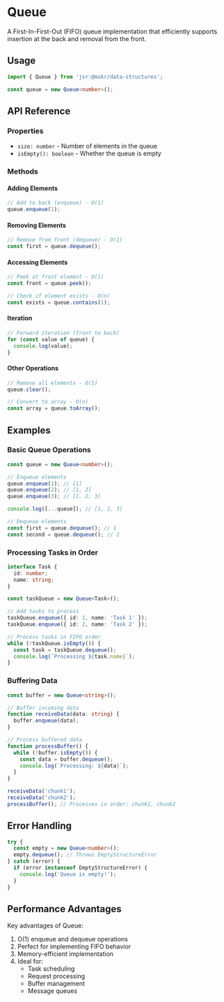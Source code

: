 # Queue

A First-In-First-Out (FIFO) queue implementation that efficiently supports insertion at the back and removal from the front.

## Usage

```typescript
import { Queue } from 'jsr:@mskr/data-structures';

const queue = new Queue<number>();
```

## API Reference

### Properties

- `size: number` - Number of elements in the queue
- `isEmpty(): boolean` - Whether the queue is empty

### Methods

#### Adding Elements

```typescript
// Add to back (enqueue) - O(1)
queue.enqueue(1);
```

#### Removing Elements

```typescript
// Remove from front (dequeue) - O(1)
const first = queue.dequeue();
```

#### Accessing Elements

```typescript
// Peek at front element - O(1)
const front = queue.peek();

// Check if element exists - O(n)
const exists = queue.contains(1);
```

#### Iteration

```typescript
// Forward iteration (front to back)
for (const value of queue) {
  console.log(value);
}
```

#### Other Operations

```typescript
// Remove all elements - O(1)
queue.clear();

// Convert to array - O(n)
const array = queue.toArray();
```

## Examples

### Basic Queue Operations

```typescript
const queue = new Queue<number>();

// Enqueue elements
queue.enqueue(1); // [1]
queue.enqueue(2); // [1, 2]
queue.enqueue(3); // [1, 2, 3]

console.log([...queue]); // [1, 2, 3]

// Dequeue elements
const first = queue.dequeue(); // 1
const second = queue.dequeue(); // 2
```

### Processing Tasks in Order

```typescript
interface Task {
  id: number;
  name: string;
}

const taskQueue = new Queue<Task>();

// Add tasks to process
taskQueue.enqueue({ id: 1, name: 'Task 1' });
taskQueue.enqueue({ id: 2, name: 'Task 2' });

// Process tasks in FIFO order
while (!taskQueue.isEmpty()) {
  const task = taskQueue.dequeue();
  console.log(`Processing ${task.name}`);
}
```

### Buffering Data

```typescript
const buffer = new Queue<string>();

// Buffer incoming data
function receiveData(data: string) {
  buffer.enqueue(data);
}

// Process buffered data
function processBuffer() {
  while (!buffer.isEmpty()) {
    const data = buffer.dequeue();
    console.log(`Processing: ${data}`);
  }
}

receiveData('chunk1');
receiveData('chunk2');
processBuffer(); // Processes in order: chunk1, chunk2
```

## Error Handling

```typescript
try {
  const empty = new Queue<number>();
  empty.dequeue(); // Throws EmptyStructureError
} catch (error) {
  if (error instanceof EmptyStructureError) {
    console.log('Queue is empty!');
  }
}
```

## Performance Advantages

Key advantages of Queue:

1. O(1) enqueue and dequeue operations
2. Perfect for implementing FIFO behavior
3. Memory-efficient implementation
4. Ideal for:
   - Task scheduling
   - Request processing
   - Buffer management
   - Message queues
